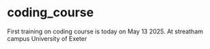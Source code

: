# coding_course
First training on coding course is today on May 13 2025.
At streatham campus University of Exeter
